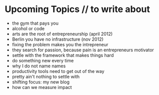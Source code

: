# Upcoming Topics // to write about

 * the gym that pays you
 * alcohol or code
 * arts are the root of entrepreneurship (april 2012)
 * Berlin you have no infrastructure (nov 2012)
 * fixing the problem makes you the intrepreneur
 * they search for passion, because pain is an entrepreneurs motivator
 * settle with the framework that makes things hard
 * do something new every time
 * why I do not name names
 * productivity tools need to get out of the way
 * pretty ain't nothing to settle with
 * shifting focus: my new blog
 * how can we measure impact